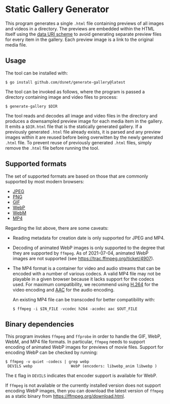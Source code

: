 # Static Gallery Generator

This program generates a single `.html` file containing previews of all images
and videos in a directory. The previews are embedded within the HTML itself
using the [data URI scheme](https://en.wikipedia.org/wiki/Data_URI_scheme)
to avoid generating separate preview files for every item in the gallery.
Each preview image is a link to the original media file.

## Usage 

The tool can be installed with:
```
$ go install github.com/dsnet/generate-gallery@latest
```

The tool can be invoked as follows, where the program is passed a directory
containing image and video files to process:
```
$ generate-gallery $DIR
```

The tool reads and decodes all image and video files in the directory and
produces a downsampled preview image for each media item in the gallery.
It emits a `$DIR.html` file that is the statically generated gallery.
If a previously generated `.html` file already exists,
it is parsed and any preview images within it are reused
before being overwitten by the newly generated `.html` file.
To prevent reuse of previously generated `.html` files,
simply remove the `.html` file before running the tool.

## Supported formats

The set of supported formats are based on those that are commonly supported
by most modern browsers:

* [JPEG](https://en.wikipedia.org/wiki/JPEG)
* [PNG](https://en.wikipedia.org/wiki/Portable_Network_Graphics)
* [GIF](https://en.wikipedia.org/wiki/GIF)
* [WebP](https://en.wikipedia.org/wiki/WebP)
* [WebM](https://en.wikipedia.org/wiki/WebM)
* [MP4](https://en.wikipedia.org/wiki/MPEG-4_Part_14)

Regarding the list above, there are some caveats:

* Reading metadata for creation date is only supported for JPEG and MP4.

* Decoding of animated WebP images is only supported to the degree
  that they are supported by `ffmpeg`.
  As of 2021-07-04, animated WebP images are not supported
  (see https://trac.ffmpeg.org/ticket/4907).

* The MP4 format is a container for video and audio streams that can be encoded
  with a number of various codecs. A valid MP4 file may not be playable in
  a given browser because it lacks support for the codecs used.
  For maximum compatibility, we recommend using
  [H.264](https://en.wikipedia.org/wiki/Advanced_Video_Coding)
  for the video encoding and
  [AAC](https://en.wikipedia.org/wiki/Advanced_Audio_Coding)
  for the audio encoding.

  An existing MP4 file can be transcoded for better compatibility with:
  ```
  $ ffmpeg -i $IN_FILE -vcodec h264 -acodec aac $OUT_FILE
  ```

## Binary dependencies

This program invokes `ffmpeg` and `ffprobe` in order to handle the
GIF, WebP, WebM, and MP4 file formats. In particular, `ffmpeg` needs to support
encoding of animated WebP images for previews of movie files.
Support for encoding WebP can be checked by running:

```
$ ffmpeg -v quiet -codecs | grep webp
 DEVILS webp                 WebP (encoders: libwebp_anim libwebp )
```

The `E` flag in `DEVILS` indicates that encoder support is available for WebP.

If `ffmpeg` is not available or the currently installed version
does not support encoding WebP images, then you can download the latest
version of `ffmpeg` as a static binary from https://ffmpeg.org/download.html.